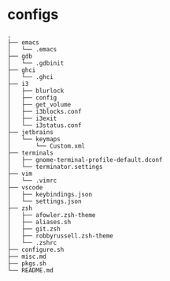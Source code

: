 # configs

    .
    ├── emacs
    │   └── .emacs
    ├── gdb
    │   └── .gdbinit
    ├── ghci
    │   └── .ghci
    ├── i3
    │   ├── blurlock
    │   ├── config
    │   ├── get_volume
    │   ├── i3blocks.conf
    │   ├── i3exit
    │   └── i3status.conf
    ├── jetbrains
    │   └── keymaps
    │       └── Custom.xml
    ├── terminals
    │   ├── gnome-terminal-profile-default.dconf
    │   └── terminator.settings
    ├── vim
    │   └── .vimrc
    ├── vscode
    │   ├── keybindings.json
    │   └── settings.json
    ├── zsh
    │   ├── afowler.zsh-theme
    │   ├── aliases.sh
    │   ├── git.zsh
    │   ├── robbyrussell.zsh-theme
    │   └── .zshrc
    ├── configure.sh
    ├── misc.md
    ├── pkgs.sh
    └── README.md
